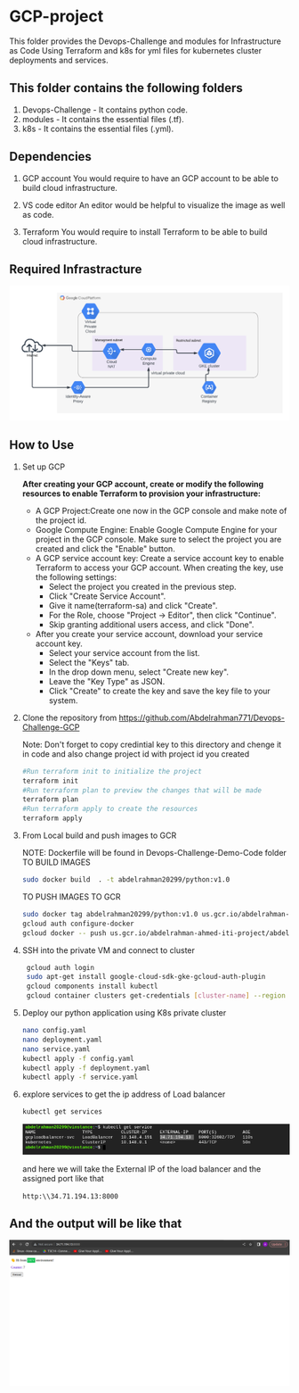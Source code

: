 # GCP-project

This folder provides the Devops-Challenge and modules for Infrastructure as Code Using Terraform and k8s for yml files for kubernetes cluster deployments and services.

## This folder contains the following folders

1. Devops-Challenge - It contains python code.
2. modules - It contains the essential files (.tf).
3. k8s - It contains the essential files (.yml).

## Dependencies

1. GCP account
    You would require to have an GCP account to be able to build cloud infrastructure.

2. VS code editor
    An editor would be helpful to visualize the image as well as code.

3. Terraform
    You would require to install Terraform to be able to build cloud infrastructure.


## Required Infrastracture
![result of get scv](Results/GCPproject-Infra.png "Output")

## How to Use

1. Set up GCP

    **After creating your GCP account, create or modify the following resources to enable Terraform to provision your infrastructure:**

    - A GCP Project:Create one now in the GCP console and make note of the project id.
    - Google Compute Engine: Enable Google Compute Engine for your project in the GCP console. Make  sure to select the project you are created and click the "Enable" button.
    - A GCP service account key: Create a service account key to enable Terraform to access your GCP account.
    When creating the key, use the following settings:
      - Select the project you created in the previous step.
      - Click "Create Service Account".
      - Give it name(terraform-sa)  and click "Create".
      - For the Role, choose "Project -> Editor", then click "Continue".
      - Skip granting additional users access, and click "Done".
    - After you create your service account, download your service account key.
      - Select your service account from the list.
      - Select the "Keys" tab.
      - In the drop down menu, select "Create new key".
      - Leave the "Key Type" as JSON.
      - Click "Create" to create the key and save the key file to your system.
  
2. Clone the repository from <https://github.com/Abdelrahman771/Devops-Challenge-GCP>

    Note: Don't forget to copy credintial key to this directory and chenge it in code and also change project id with project id you created

    ``` bash
    #Run terraform init to initialize the project
    terraform init 
    #Run terraform plan to preview the changes that will be made
    terraform plan
    #Run terraform apply to create the resources
    terraform apply
    ```

3. From Local build and push images to GCR

   NOTE: Dockerfile will be found in  Devops-Challenge-Demo-Code folder TO BUILD IMAGES
   
    ``` bash
    sudo docker build  . -t abdelrahman20299/python:v1.0
    ```

    TO PUSH IMAGES TO GCR

    ```bash
    sudo docker tag abdelrahman20299/python:v1.0 us.gcr.io/abdelrahman-ahmed-iti-project/abdelrahman20299/python:v1.0
    gcloud auth configure-docker
    gcloud docker -- push us.gcr.io/abdelrahman-ahmed-iti-project/abdelrahman20299/python:v1.0
    ```

4. SSH into the private VM and connect to cluster

    ```bash
     gcloud auth login
     sudo apt-get install google-cloud-sdk-gke-gcloud-auth-plugin
     gcloud components install kubectl
     gcloud container clusters get-credentials [cluster-name] --region [cluster-region] --project[project-id]
    ```

5. Deploy our python application using K8s private cluster

    ```bash
    nano config.yaml 
    nano deployment.yaml 
    nano service.yaml 
    kubectl apply -f config.yaml
    kubectl apply -f deployment.yaml
    kubectl apply -f service.yaml
    ```

6. explore services to get the ip address of Load balancer

    ```bash
    kubectl get services
    ```

    ![result of get scv](Results/IP.png "External IP")

    and here we will take the External IP of the load balancer and the assigned port like that

    ```http:\\34.71.194.13:8000```

## And the output will be like that

![result of get scv](Results/Output.png "Output")
